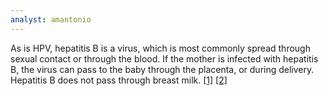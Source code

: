 ```yaml
---
analyst: amantonio
---
```


As is HPV, hepatitis B is a virus, which is most commonly spread through sexual contact or through the blood. If the mother is infected with hepatitis B, the virus can pass to the baby through the placenta, or during delivery. Hepatitis B does not pass through breast milk. [[1]](https://www.ncbi.nlm.nih.gov/pmc/articles/PMC3557270) [[2]](http://www.thelancet.com/journals/lancet/article/PIIS0140-6736(75)90724-2/​​abstract) 
